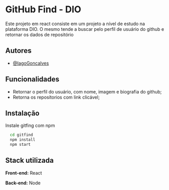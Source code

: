 # GitHub Find - DIO

Este projeto em react consiste em um projeto a nível de estudo na plataforma DIO. O mesmo tende a buscar pelo perfil de usuário do github e retornar os dados de repositório
## Autores

- [@IagoGoncalves](https://www.github.com/IagoGoncalves)


## Funcionalidades

- Retornar o perfil do usuário, com nome, imagem e biografia do github;
- Retorna os reposítorios com link clicável;


## Instalação

Instale gitfing com npm

```bash
  cd gitfind
  npm install
  npm start
```
    
## Stack utilizada

**Front-end:** React

**Back-end:** Node

